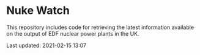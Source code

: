 # Nuke Watch

This repository includes code for retrieving the latest information available on the output of EDF nuclear power plants in the UK.

Last updated: 2021-02-15 13:07